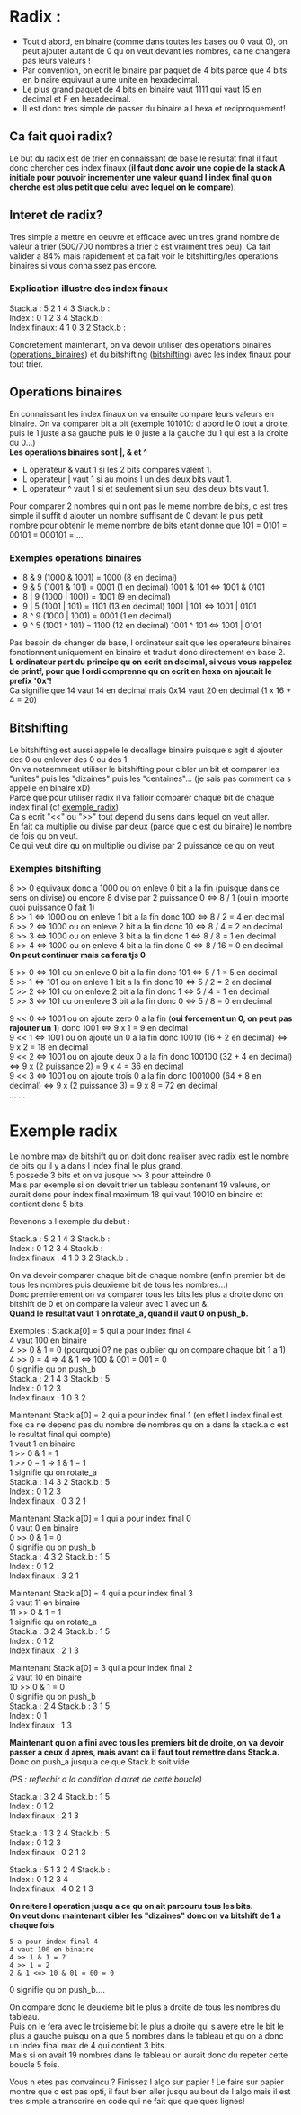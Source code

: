 # Radix	:

- Tout d abord, en binaire (comme dans toutes les bases ou 0 vaut 0), 
on peut ajouter autant de 0 qu on veut devant les nombres, ca ne changera 
pas leurs valeurs !
- Par convention, on ecrit le binaire par paquet de 4 bits parce que 4 bits
en binaire equivaut a une unite en hexadecimal.
- Le plus grand paquet de 4 bits en binaire vaut 1111 qui vaut 15 en decimal
et F en hexadecimal.
- Il est donc tres simple de passer du binaire a l hexa et reciproquement!

## Ca fait quoi radix?

Le but du radix est de trier en connaissant de base le resultat final il
faut donc chercher ces index finaux (**il faut donc avoir une copie de la stack A initiale pour pouvoir incrementer une valeur quand l index final qu on cherche est plus petit que celui avec lequel on le compare**).

## Interet de radix?

Tres simple a mettre en oeuvre et efficace avec un tres grand nombre de valeur a trier (500/700 nombres a trier c est vraiment tres peu).
Ca fait valider a 84% mais rapidement et ca fait voir le bitshifting/les operations binaires si vous connaissez pas encore.  

### Explication illustre des index finaux

Stack.a		: 5 2 1 4 3	Stack.b	:  
Index 		: 0 1 2 3 4	Stack.b :  
Index finaux: 4 1 0 3 2	Stack.b :  

Concretement maintenant, on va devoir utiliser des operations binaires ([operations_binaires](#operations-binaires)) et du bitshifting ([bitshifting](#bitshifting)) avec les index finaux pour tout trier.

## Operations binaires

En connaissant les index finaux on va ensuite compare leurs valeurs en binaire. On va comparer bit a bit (exemple 101010: d abord le 0 tout a droite, puis le 1 juste a sa gauche puis le 0 juste a la gauche du 1 qui est a la droite du 0...)  
**Les operations binaires sont |, & et ^**  
- L operateur & vaut 1 si les 2 bits compares valent 1.
- L operateur | vaut 1 si au moins l un des deux bits vaut 1.
- L operateur ^ vaut 1 si et seulement si un seul des deux bits vaut 1.

Pour comparer 2 nombres qui n ont pas le meme nombre de bits, c est tres simple il suffit d ajouter un nombre suffisant de 0 devant le plus petit nombre pour obtenir le meme nombre de bits etant donne que 101 = 0101 = 00101 = 000101 = ...

### Exemples operations binaires
- 8 & 9 (1000 & 1001) = 1000 (8 en decimal)  
- 9 & 5 (1001 & 101) = 0001 (1 en decimal)    1001 & 101 <=> 1001 & 0101  
- 8 | 9 (1000 | 1001) = 1001 (9 en decimal)  
- 9 | 5 (1001 | 101) = 1101 (13 en decimal)	1001 | 101 <=> 1001 | 0101  
- 8 ^ 9 (1000 | 1001) = 0001 (1 en decimal)  
- 9 ^ 5 (1001 ^ 101) = 1100 (12 en decimal)   1001 ^ 101 <=> 1001 | 0101  

Pas besoin de changer de base, l ordinateur sait que les operateurs binaires fonctionnent uniquement en binaire et traduit donc directement en base 2.  
**L ordinateur part du principe qu on ecrit en decimal, si vous vous rappelez de printf, pour que l ordi comprenne qu on ecrit en hexa on ajoutait le prefix '0x'!**  
Ca signifie que 14 vaut 14 en decimal mais 0x14 vaut 20 en decimal (1 x 16 + 4 = 20)

## Bitshifting
Le bitshifting est aussi appele le decallage binaire puisque s agit d ajouter des 0 ou enlever des 0 ou des 1.  
On va notaemment utiliser le bitshifting pour cibler un bit et comparer les "unites" puis les "dizaines" puis les "centaines"... (je sais pas comment ca s appelle en binaire xD)  
Parce que pour utiliser radix il va falloir comparer chaque bit de chaque index final (cf [exemple_radix](#exemple-radix))  
Ca s ecrit "<<" ou ">>" tout depend du sens dans lequel on veut aller.  
En fait ca multiplie ou divise par deux (parce que c est du binaire) le nombre de fois qu on veut.  
Ce qui veut dire qu on multiplie ou divise par 2 puissance ce qu on veut 

### Exemples bitshifting
8 >> 0  equivaux donc a 1000 ou on enleve 0 bit a la fin (puisque dans ce sens on divise) ou encore 8 divise par 2 puissance 0 <=> 8 / 1 (oui n importe quoi puissance 0 fait 1)  
8 >> 1 <=> 1000 ou on enleve 1 bit a la fin donc 100 <=> 8 / 2 = 4 en decimal  
8 >> 2 <=> 1000 ou on enleve 2 bit a la fin donc 10 <=>	8 / 4 = 2 en decimal  
8 >> 3 <=> 1000 ou on enleve 3 bit a la fin donc 1 <=> 8 / 8 = 1 en decimal  
8 >> 4 <=> 1000 ou on enleve 4 bit a la fin donc 0 <=> 8 / 16 = 0 en decimal  
**On peut continuer mais ca fera tjs 0**  


5 >> 0 <=> 101 ou on enleve 0 bit a la fin donc 101 <=> 5 / 1 = 5 en decimal  
5 >> 1 <=> 101 ou on enleve 1 bit a la fin donc 10 <=> 5 / 2 = 2 en decimal  
5 >> 2 <=> 101 ou on enleve 2 bit a la fin donc 1 <=> 5 / 4 = 1 en decimal  
5 >> 3 <=> 101 ou on enleve 3 bit a la fin donc 0 <=> 5 / 8 = 0 en decimal    


9 << 0 <=> 1001 ou on ajoute zero 0 a la fin (**oui forcement un 0, on peut pas rajouter un 1**) donc 1001 <=> 9 x 1 = 9 en decimal  
9 << 1 <=> 1001 ou on ajoute un 0 a la fin donc 10010 (16 + 2 en decimal) <=> 9 x 2 = 18 en decimal  
9 << 2 <=> 1001 ou on ajoute deux 0 a la fin donc 100100 (32 + 4 en decimal) <=> 9 x (2 puissance 2) = 9 x 4 = 36 en decimal    
9 << 3 <=> 1001 ou on ajoute trois 0 a la fin donc 1001000 (64 + 8 en decimal) <=> 9 x (2 puissance 3) = 9 x 8 = 72 en decimal    
   ...					    ...  

# Exemple radix

Le nombre max de bitshift qu on doit donc realiser avec radix est le nombre de bits qu il y a dans l index final le plus grand.  
5 possede 3 bits et on va jusque >> 3 pour atteindre 0  
Mais par exemple si on devait trier un tableau contenant 19 valeurs, on aurait donc pour index final maximum 18 qui vaut 10010 en binaire et contient donc 5 bits.  

Revenons a l exemple du debut :  

Stack.a         : 5 2 1 4 3     Stack.b :  
Index           : 0 1 2 3 4     Stack.b :  
Index finaux    : 4 1 0 3 2     Stack.b :  

On va devoir comparer chaque bit de chaque nombre (enfin premier bit de tous les nombres puis deuxieme bit de tous les nombres...)  
Donc premierement on va comparer tous les bits les plus a droite donc on bitshift de 0 et on compare la valeur avec 1 avec un &.  
**Quand le resultat vaut 1 on rotate_a, quand il vaut 0 on push_b.**  

Exemples :	Stack.a[0] = 5 qui a pour index final 4  
		4 vaut 100 en binaire  
		4 >> 0 & 1 = 0	(pourquoi 0? ne pas oublier qu on compare chaque bit 1 a 1)  
        4 >> 0 = 4  => 4 & 1 <=> 100 & 001 = 001 = 0  
		0 signifie qu on push_b  
Stack.a         : 2 1 4 3     Stack.b : 5  
Index           : 0 1 2 3  
Index finaux    : 1 0 3 2  
		
Maintenant Stack.a[0] = 2 qui a pour index final 1 (en effet l index final est fixe ca ne depend pas du nombre de nombres qu on a dans la stack.a c est le resultat final qui compte)  
		1 vaut 1 en binaire  
		1 >> 0 & 1 = 1  
        1 >> 0 = 1  => 1 & 1 = 1   
		1 signifie qu on rotate_a  
Stack.a         : 1 4 3 2    Stack.b : 5  
Index           : 0 1 2 3  
Index finaux    : 0 3 2 1  

Maintenant Stack.a[0] = 1 qui a pour index final 0  
		0 vaut 0 en binaire  
		0 >> 0 & 1 = 0  
		0 signifie qu on push_b  
Stack.a         : 4 3 2     Stack.b : 1 5  
Index           : 0 1 2  
Index finaux    : 3 2 1  

Maintenant Stack.a[0] = 4 qui a pour index final 3  
		3 vaut 11 en binaire  
		11 >> 0 & 1 = 1  
		1 signifie qu on rotate_a  
Stack.a         : 3 2 4    Stack.b : 1 5  
Index           : 0 1 2  
Index finaux    : 2 1 3  

Maintenant Stack.a[0] = 3 qui a pour index final 2  
		2 vaut 10 en binaire  
		10 >> 0 & 1 = 0  
		0 signifie qu on push_b  
Stack.a         : 2 4    Stack.b : 3 1 5  
Index           : 0 1  
Index finaux    : 1 3  
 
**Maintenant qu on a fini avec tous les premiers bit de droite, on va devoir passer a ceux d apres, mais avant ca il faut tout remettre dans Stack.a.**  
Donc on push_a jusqu a ce que Stack.b soit vide.  

*(PS : reflechir a la condition d arret de cette boucle)*  

Stack.a         : 3 2 4     Stack.b : 1 5  
Index           : 0 1 2  
Index finaux    : 2 1 3  

Stack.a         : 1 3 2 4     Stack.b : 5  
Index           : 0 1 2 3  
Index finaux    : 0 2 1 3  

Stack.a         : 5 1 3 2 4     Stack.b :  
Index           : 0 1 2 3 4  
Index finaux    : 4 0 2 1 3  

**On reitere l operation jusqu a ce qu on ait parcouru tous les bits.**  
**On veut donc maintenant cibler les "dizaines" donc on va bitshift de 1 a chaque fois**  

	5 a pour index final 4  
	4 vaut 100 en binaire  
	4 >> 1 & 1 = ?  
    4 >> 1 = 2  
    2 & 1 <=> 10 & 01 = 00 = 0  
0 signifie qu on push_b....  

On compare donc le deuxieme bit le plus a droite de tous les nombres du tableau.  
Puis on le fera avec le troisieme bit le plus a droite qui s avere etre le bit le plus a gauche puisqu on a que 5 nombres dans le tableau et qu on a donc un index final max de 4 qui contient 3 bits.  
Mais si on avait 19 nombres dans le tableau on aurait donc du repeter cette boucle 5 fois.  

Vous n etes pas convaincu ? Finissez l algo sur papier ! Le faire sur papier montre que c est pas opti, il faut bien aller jusqu au bout de l algo mais il est tres simple a transcrire en code qui ne fait que quelques lignes!
